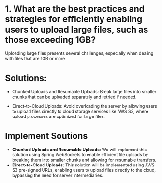 # 1. What are the best practices and strategies for efficiently enabling users to upload large files, such as those exceeding 1GB?
Uploading large files presents several challenges, especially when dealing with files that are 1GB or more
# Solutions:
* Chunked Uploads and Resumable Uploads: Break large files into smaller chunks that can be uploaded separately and retried if needed.
  
* Direct-to-Cloud Uploads: Avoid overloading the server by allowing users to upload files directly to cloud storage services like AWS S3, where upload processes are optimized for large files.

# Implement Soutions
* **Chunked Uploads and Resumable Uploads**: We will implement this solution using Spring WebSockets to enable efficient file uploads by breaking them into smaller chunks and allowing for resumable transfers.
* **Direct-to-Cloud Uploads**: This solution will be implemented using AWS S3 pre-signed URLs, enabling users to upload files directly to the cloud, bypassing the need for server intermediaries.
